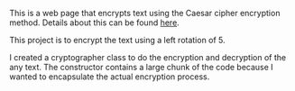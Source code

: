 This is a web page that encrypts text using the Caesar cipher
encryption method. Details about this can be found [here](https://en.wikipedia.org/wiki/Caesar_cipher).

This project is to encrypt the text using a left rotation of 5.

I created a cryptographer class to do the encryption and decryption of the any text. The constructor contains a large chunk of the code because I wanted to encapsulate the actual encryption process.
